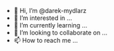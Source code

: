 - 👋 Hi, I’m @darek-mydlarz
- 👀 I’m interested in ...
- 🌱 I’m currently learning ...
- 💞️ I’m looking to collaborate on ...
- 📫 How to reach me ...

<!---
darek-mydlarz/darek-mydlarz is a ✨ special ✨ repository because its `README.md` (this file) appears on your GitHub profile.
You can click the Preview link to take a look at your changes.
--->

